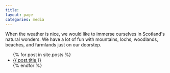 ```yaml
---
title: 
layout: page
categories: media
---
```

When the weather is nice, we would like to immerse ourselves in Scotland's natural wonders. We have a lot of fun with mountains, lochs, woodlands, beaches, and farmlands just on our doorstep.

<ul>
  {% for post in site.posts %}
    <li>
      <a href="{{ post.url }}">{{ post.title }}</a>
    </li>
  {% endfor %}
</ul>
